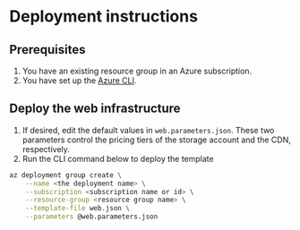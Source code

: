 # Deployment instructions

## Prerequisites

1. You have an existing resource group in an Azure subscription.
1. You have set up the [Azure CLI](https://docs.microsoft.com/en-us/cli/azure/install-azure-cli).

## Deploy the web infrastructure

1. If desired, edit the default values in `web.parameters.json`. These two parameters control the pricing tiers of the storage account and the CDN, respectively.
1. Run the CLI command below to deploy the template

```bash
az deployment group create \
    --name <the deployment name> \
    --subscription <subscription name or id> \
    --resource-group <resource group name> \
    --template-file web.json \
    --parameters @web.parameters.json
```
